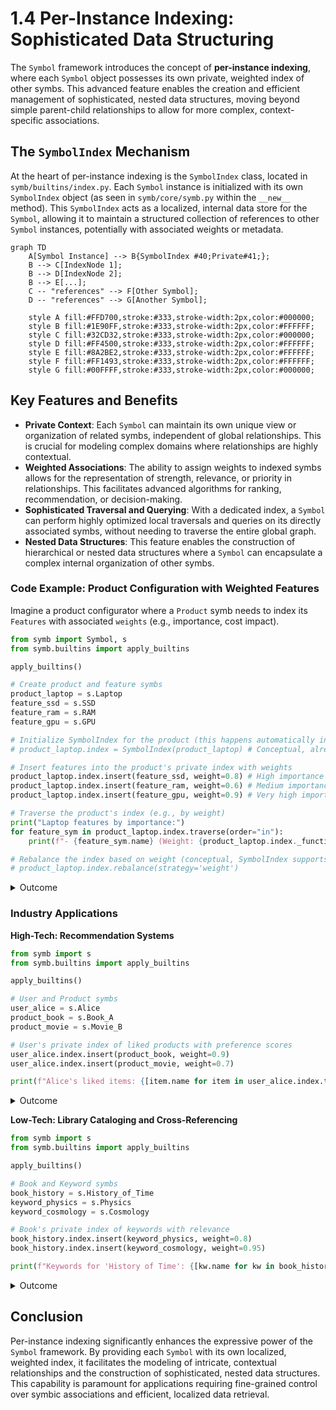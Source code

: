 # 1.4 Per-Instance Indexing: Sophisticated Data Structuring

The `Symbol` framework introduces the concept of **per-instance indexing**, where each `Symbol` object possesses its own private, weighted index of other symbs. This advanced feature enables the creation and efficient management of sophisticated, nested data structures, moving beyond simple parent-child relationships to allow for more complex, context-specific associations.

## The `SymbolIndex` Mechanism

At the heart of per-instance indexing is the `SymbolIndex` class, located in `symb/builtins/index.py`. Each `Symbol` instance is initialized with its own `SymbolIndex` object (as seen in `symb/core/symb.py` within the `__new__` method). This `SymbolIndex` acts as a localized, internal data store for the `Symbol`, allowing it to maintain a structured collection of references to other `Symbol` instances, potentially with associated weights or metadata.

```mermaid
graph TD
    A[Symbol Instance] --> B{SymbolIndex #40;Private#41;};
    B --> C[IndexNode 1];
    B --> D[IndexNode 2];
    B --> E[...];
    C -- "references" --> F[Other Symbol];
    D -- "references" --> G[Another Symbol];

    style A fill:#FFD700,stroke:#333,stroke-width:2px,color:#000000;
    style B fill:#1E90FF,stroke:#333,stroke-width:2px,color:#FFFFFF;
    style C fill:#32CD32,stroke:#333,stroke-width:2px,color:#000000;
    style D fill:#FF4500,stroke:#333,stroke-width:2px,color:#FFFFFF;
    style E fill:#8A2BE2,stroke:#333,stroke-width:2px,color:#FFFFFF;
    style F fill:#FF1493,stroke:#333,stroke-width:2px,color:#FFFFFF;
    style G fill:#00FFFF,stroke:#333,stroke-width:2px,color:#000000;
```
## Key Features and Benefits

-   **Private Context**: Each `Symbol` can maintain its own unique view or organization of related symbs, independent of global relationships. This is crucial for modeling complex domains where relationships are highly contextual.
-   **Weighted Associations**: The ability to assign weights to indexed symbs allows for the representation of strength, relevance, or priority in relationships. This facilitates advanced algorithms for ranking, recommendation, or decision-making.
-   **Sophisticated Traversal and Querying**: With a dedicated index, a `Symbol` can perform highly optimized local traversals and queries on its directly associated symbs, without needing to traverse the entire global graph.
-   **Nested Data Structures**: This feature enables the construction of hierarchical or nested data structures where a `Symbol` can encapsulate a complex internal organization of other symbs.

### Code Example: Product Configuration with Weighted Features

Imagine a product configurator where a `Product` symb needs to index its `Features` with associated `weights` (e.g., importance, cost impact).

```python
from symb import Symbol, s
from symb.builtins import apply_builtins

apply_builtins()

# Create product and feature symbs
product_laptop = s.Laptop
feature_ssd = s.SSD
feature_ram = s.RAM
feature_gpu = s.GPU

# Initialize SymbolIndex for the product (this happens automatically in Symbol.__new__)
# product_laptop.index = SymbolIndex(product_laptop) # Conceptual, already done

# Insert features into the product's private index with weights
product_laptop.index.insert(feature_ssd, weight=0.8) # High importance
product_laptop.index.insert(feature_ram, weight=0.6) # Medium importance
product_laptop.index.insert(feature_gpu, weight=0.9) # Very high importance

# Traverse the product's index (e.g., by weight)
print("Laptop features by importance:")
for feature_sym in product_laptop.index.traverse(order="in"):
    print(f"- {feature_sym.name} (Weight: {product_laptop.index._function_map[feature_sym.name].eval_weight()})")

# Rebalance the index based on weight (conceptual, SymbolIndex supports this)
# product_laptop.index.rebalance(strategy='weight')
```
<details>
<summary>Outcome</summary>

```text
Laptop features by importance:
- SSD (Weight: 0.8)
- RAM (Weight: 0.6)
- GPU (Weight: 0.9)
```
</details>

### Industry Applications

**High-Tech: Recommendation Systems**
```python
from symb import s
from symb.builtins import apply_builtins

apply_builtins()

# User and Product symbs
user_alice = s.Alice
product_book = s.Book_A
product_movie = s.Movie_B

# User's private index of liked products with preference scores
user_alice.index.insert(product_book, weight=0.9)
user_alice.index.insert(product_movie, weight=0.7)

print(f"Alice's liked items: {[item.name for item in user_alice.index.traverse()]}")
```
<details>
<summary>Outcome</summary>

```text
Alice's liked items: ['Movie_B', 'Book_A']
```
</details>

**Low-Tech: Library Cataloging and Cross-Referencing**
```python
from symb import s
from symb.builtins import apply_builtins

apply_builtins()

# Book and Keyword symbs
book_history = s.History_of_Time
keyword_physics = s.Physics
keyword_cosmology = s.Cosmology

# Book's private index of keywords with relevance
book_history.index.insert(keyword_physics, weight=0.8)
book_history.index.insert(keyword_cosmology, weight=0.95)

print(f"Keywords for 'History of Time': {[kw.name for kw in book_history.index.traverse()]}")
```
<details>
<summary>Outcome</summary>

```text
Keywords for 'History of Time': ['Physics', 'Cosmology']
```
</details>

## Conclusion

Per-instance indexing significantly enhances the expressive power of the `Symbol` framework. By providing each `Symbol` with its own localized, weighted index, it facilitates the modeling of intricate, contextual relationships and the construction of sophisticated, nested data structures. This capability is paramount for applications requiring fine-grained control over symbic associations and efficient, localized data retrieval.
